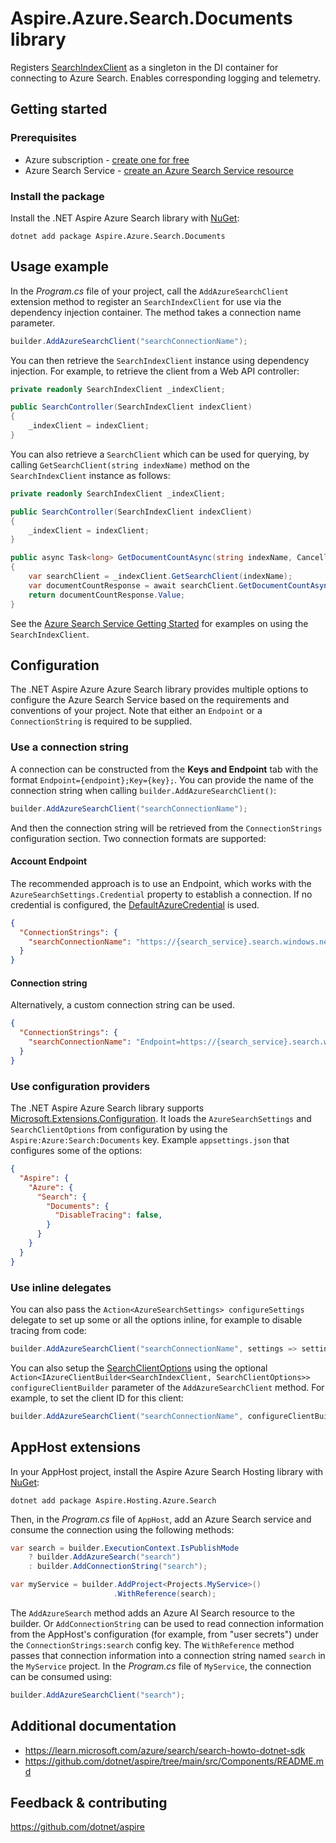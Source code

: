 # Aspire.Azure.Search.Documents library

Registers [SearchIndexClient](https://learn.microsoft.com/dotnet/api/azure.search.documents.indexes.searchindexclient) as a singleton in the DI container for connecting to Azure Search. Enables corresponding logging and telemetry.

## Getting started

### Prerequisites

- Azure subscription - [create one for free](https://azure.microsoft.com/free/)
- Azure Search Service - [create an Azure Search Service resource](https://learn.microsoft.com/azure/search/search-create-service-portal)

### Install the package

Install the .NET Aspire Azure Search library with [NuGet](https://www.nuget.org):

```dotnetcli
dotnet add package Aspire.Azure.Search.Documents
```

## Usage example

In the _Program.cs_ file of your project, call the `AddAzureSearchClient` extension method to register an `SearchIndexClient` for use via the dependency injection container. The method takes a connection name parameter.

```csharp
builder.AddAzureSearchClient("searchConnectionName");
```

You can then retrieve the `SearchIndexClient` instance using dependency injection. For example, to retrieve the client from a Web API controller:

```csharp
private readonly SearchIndexClient _indexClient;

public SearchController(SearchIndexClient indexClient)
{
    _indexClient = indexClient;
}
```

You can also retrieve a `SearchClient` which can be used for querying, by calling `GetSearchClient(string indexName)` method on the `SearchIndexClient` instance as follows:

```csharp
private readonly SearchIndexClient _indexClient;

public SearchController(SearchIndexClient indexClient)
{
    _indexClient = indexClient;
}

public async Task<long> GetDocumentCountAsync(string indexName, CancellationToken cancellationToken)
{
    var searchClient = _indexClient.GetSearchClient(indexName);
    var documentCountResponse = await searchClient.GetDocumentCountAsync(cancellationToken);
    return documentCountResponse.Value;
}
```

See the [Azure Search Service Getting Started](https://learn.microsoft.com/dotnet/api/overview/azure/search.documents-readme) for examples on using the `SearchIndexClient`.

## Configuration

The .NET Aspire Azure Azure Search library provides multiple options to configure the Azure Search Service based on the requirements and conventions of your project. Note that either an `Endpoint` or a `ConnectionString` is required to be supplied.

### Use a connection string

A connection can be constructed from the __Keys and Endpoint__ tab with the format `Endpoint={endpoint};Key={key};`. You can provide the name of the connection string when calling `builder.AddAzureSearchClient()`:

```csharp
builder.AddAzureSearchClient("searchConnectionName");
```

And then the connection string will be retrieved from the `ConnectionStrings` configuration section. Two connection formats are supported:

#### Account Endpoint

The recommended approach is to use an Endpoint, which works with the `AzureSearchSettings.Credential` property to establish a connection. If no credential is configured, the [DefaultAzureCredential](https://learn.microsoft.com/dotnet/api/azure.identity.defaultazurecredential) is used.

```json
{
  "ConnectionStrings": {
    "searchConnectionName": "https://{search_service}.search.windows.net/"
  }
}
```

#### Connection string

Alternatively, a custom connection string can be used.

```json
{
  "ConnectionStrings": {
    "searchConnectionName": "Endpoint=https://{search_service}.search.windows.net/;Key={account_key};"
  }
}
```

### Use configuration providers

The .NET Aspire Azure Search library supports [Microsoft.Extensions.Configuration](https://learn.microsoft.com/dotnet/api/microsoft.extensions.configuration). It loads the `AzureSearchSettings` and `SearchClientOptions` from configuration by using the `Aspire:Azure:Search:Documents` key. Example `appsettings.json` that configures some of the options:

```json
{
  "Aspire": {
    "Azure": {
      "Search": {
        "Documents": {
          "DisableTracing": false,
        }
      }
    }
  }
}
```

### Use inline delegates

You can also pass the `Action<AzureSearchSettings> configureSettings` delegate to set up some or all the options inline, for example to disable tracing from code:

```csharp
builder.AddAzureSearchClient("searchConnectionName", settings => settings.DisableTracing = true);
```

You can also setup the [SearchClientOptions](https://learn.microsoft.com/dotnet/api/azure.search.documents.searchclientoptions) using the optional `Action<IAzureClientBuilder<SearchIndexClient, SearchClientOptions>> configureClientBuilder` parameter of the `AddAzureSearchClient` method. For example, to set the client ID for this client:

```csharp
builder.AddAzureSearchClient("searchConnectionName", configureClientBuilder: builder => builder.ConfigureOptions(options => options.Diagnostics.ApplicationId = "CLIENT_ID"));
```

## AppHost extensions

In your AppHost project, install the Aspire Azure Search Hosting library with [NuGet](https://www.nuget.org):

```dotnetcli
dotnet add package Aspire.Hosting.Azure.Search
```

Then, in the _Program.cs_ file of `AppHost`, add an Azure Search service and consume the connection using the following methods:

```csharp
var search = builder.ExecutionContext.IsPublishMode
    ? builder.AddAzureSearch("search")
    : builder.AddConnectionString("search");

var myService = builder.AddProject<Projects.MyService>()
                       .WithReference(search);
```

The `AddAzureSearch` method adds an Azure AI Search resource to the builder. Or `AddConnectionString` can be used to read connection information from the AppHost's configuration (for example, from "user secrets") under the `ConnectionStrings:search` config key. The `WithReference` method passes that connection information into a connection string named `search` in the `MyService` project. In the _Program.cs_ file of `MyService`, the connection can be consumed using:

```csharp
builder.AddAzureSearchClient("search");
```

## Additional documentation

* https://learn.microsoft.com/azure/search/search-howto-dotnet-sdk
* https://github.com/dotnet/aspire/tree/main/src/Components/README.md

## Feedback & contributing

https://github.com/dotnet/aspire

